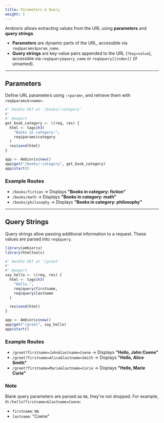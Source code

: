 ```yaml
---
title: Parameters & Query
weight: 5
---
```


Ambiorix allows extracting values from the URL
using **parameters** and **query strings**.  

- **Parameters** are dynamic parts of the URL,
accessible via `req$params$param_name`.  
- **Query strings** are key-value pairs appended to the
URL (`?key=value`), accessible via `req$query$query_name` or
`req$query[[index]]` (if unnamed).  

-----

## Parameters  

Define URL parameters using `:<param>`, and retrieve them with
`req$params$<name>`.  

```r
#' Handle GET at '/books/:category'
#'
#' @export
get_book_category <- \(req, res) {
  html <- tags$h3(
    "Books in category:",
    req$params$category
  )
  res$send(html)
}

app <- Ambiorix$new()
app$get("/books/:category", get_book_category)
app$start()
```

### Example Routes  

- `/books/fiction` → Displays **"Books in category: fiction"**  
- `/books/math` → Displays **"Books in category: math"**  
- `/books/philosophy` → Displays **"Books in category: philosophy"**  

-----

## Query Strings  

Query strings allow passing additional information to a request.
These values are parsed into `req$query`.  

```r
library(ambiorix)
library(htmltools)

#' Handle GET at '/greet'
#'
#' @export
say_hello <- \(req, res) {
  html <- tags$h3(
    "Hello,",
    req$query$firstname,
    req$query$lastname
  )

  res$send(html)
}

app <- Ambiorix$new()
app$get("/greet", say_hello)
app$start()
```

### Example Routes  

- `/greet?firstname=John&lastname=Coene` → Displays **"Hello, John Coene"**  
- `/greet?firstname=Alice&lastname=Smith` → Displays **"Hello, Alice Smith"**  
- `/greet?firstname=Marie&lastname=Curie` → Displays **"Hello, Marie Curie"**  

### Note

Blank query parameters are parsed as `NA`, they're not dropped.
For example, in `/hello?firstname=&lastname=Coene`:

- `firstname`: `NA`
- `lastname`: "Coene"
